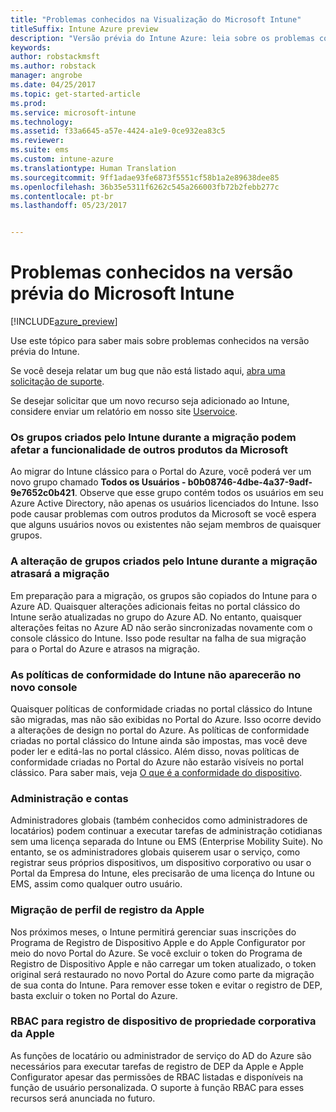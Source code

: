```yaml
---
title: "Problemas conhecidos na Visualização do Microsoft Intune"
titleSuffix: Intune Azure preview
description: "Versão prévia do Intune Azure: leia sobre os problemas conhecidos na versão prévia"
keywords: 
author: robstackmsft
ms.author: robstack
manager: angrobe
ms.date: 04/25/2017
ms.topic: get-started-article
ms.prod: 
ms.service: microsoft-intune
ms.technology: 
ms.assetid: f33a6645-a57e-4424-a1e9-0ce932ea83c5
ms.reviewer: 
ms.suite: ems
ms.custom: intune-azure
ms.translationtype: Human Translation
ms.sourcegitcommit: 9ff1adae93fe6873f5551cf58b1a2e89638dee85
ms.openlocfilehash: 36b35e5311f6262c545a266003fb72b2febb277c
ms.contentlocale: pt-br
ms.lasthandoff: 05/23/2017


---
```


# <a name="known-issues-in-the-microsoft-intune-preview"></a>Problemas conhecidos na versão prévia do Microsoft Intune


[!INCLUDE[azure_preview](./includes/azure_preview.md)]


Use este tópico para saber mais sobre problemas conhecidos na versão prévia do Intune.

Se você deseja relatar um bug que não está listado aqui, [abra uma solicitação de suporte](https://docs.microsoft.com/intune-classic/troubleshoot/get-support).

Se desejar solicitar que um novo recurso seja adicionado ao Intune, considere enviar um relatório em nosso site [Uservoice](https://microsoftintune.uservoice.com/forums/291681-ideas/category/189016-azure-admin-console).

### <a name="groups-created-by-intune-during-migration-might-affect-functionality-of-other-microsoft-products"></a>Os grupos criados pelo Intune durante a migração podem afetar a funcionalidade de outros produtos da Microsoft

Ao migrar do Intune clássico para o Portal do Azure, você poderá ver um novo grupo chamado **Todos os Usuários - b0b08746-4dbe-4a37-9adf-9e7652c0b421**. Observe que esse grupo contém todos os usuários em seu Azure Active Directory, não apenas os usuários licenciados do Intune. Isso pode causar problemas com outros produtos da Microsoft se você espera que alguns usuários novos ou existentes não sejam membros de quaisquer grupos.

### <a name="altering-groups-created-by-intune-during-migration-will-delay-migration"></a>A alteração de grupos criados pelo Intune durante a migração atrasará a migração

Em preparação para a migração, os grupos são copiados do Intune para o Azure AD. Quaisquer alterações adicionais feitas no portal clássico do Intune serão atualizadas no grupo do Azure AD. No entanto, quaisquer alterações feitas no Azure AD não serão sincronizadas novamente com o console clássico do Intune. Isso pode resultar na falha de sua migração para o Portal do Azure e atrasos na migração.

### <a name="compliance-policies-from-intune-will-not-show-up-in-new-console"></a>As políticas de conformidade do Intune não aparecerão no novo console

Quaisquer políticas de conformidade criadas no portal clássico do Intune são migradas, mas não são exibidas no Portal do Azure. Isso ocorre devido a alterações de design no portal do Azure. As políticas de conformidade criadas no portal clássico do Intune ainda são impostas, mas você deve poder ler e editá-las no portal clássico.
Além disso, novas políticas de conformidade criadas no Portal do Azure não estarão visíveis no portal clássico.
Para saber mais, veja [O que é a conformidade do dispositivo](device-compliance.md).




### <a name="administration-and-accounts"></a>Administração e contas

Administradores globais (também conhecidos como administradores de locatários) podem continuar a executar tarefas de administração cotidianas sem uma licença separada do Intune ou EMS (Enterprise Mobility Suite). No entanto, se os administradores globais quiserem usar o serviço, como registrar seus próprios dispositivos, um dispositivo corporativo ou usar o Portal da Empresa do Intune, eles precisarão de uma licença do Intune ou EMS, assim como qualquer outro usuário.

### <a name="apple-enrollment-profile-migration"></a>Migração de perfil de registro da Apple
Nos próximos meses, o Intune permitirá gerenciar suas inscrições do Programa de Registro de Dispositivo Apple e do Apple Configurator por meio do novo Portal do Azure. Se você excluir o token do Programa de Registro de Dispositivo Apple e não carregar um token atualizado, o token original será restaurado no novo Portal do Azure como parte da migração de sua conta do Intune. Para remover esse token e evitar o registro de DEP, basta excluir o token no Portal do Azure. 

### <a name="rbac-for-apple-corporate-owned-device-enrollment"></a>RBAC para registro de dispositivo de propriedade corporativa da Apple
As funções de locatário ou administrador de serviço do AD do Azure são necessários para executar tarefas de registro de DEP da Apple e Apple Configurator apesar das permissões de RBAC listadas e disponíveis na função de usuário personalizada. O suporte à função RBAC para esses recursos será anunciada no futuro.

